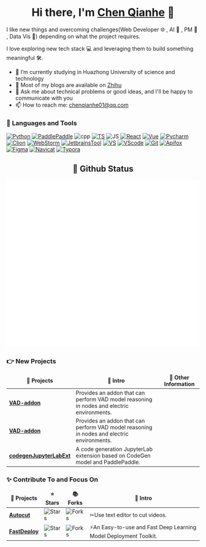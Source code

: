 <!-- ### Hi there 👋 -->

<div align="center">
   <h1>Hi there, I'm <a href="https://github.com/chenqianhe">Chen Qianhe</a> 👋 </h1>
</div>

I like new things and overcoming challenges(Web Developer 🌐 , AI 🤖 , PM 📄 , Data Vis 🎨) depending on what the project requires. 

I love exploring new tech stack 💻 and leveraging them to build something meaningful 🛠️.

<!-- **chenqianhe/chenqianhe** is a ✨ _special_ ✨ repository because its `README.md` (this file) appears on your GitHub profile.

Here are some ideas to get you started: -->

- 🔭 I’m currently studying in Huazhong University of science and technology
- 📔 Most of my blogs are available on [Zhihu](https://www.zhihu.com/people/chen-qian-he-52/columns)
- 💬 Ask me about technical problems or good ideas, and I'll be happy to communicate with you
- 📫 How to reach me: chenqianhe01@qq.com
<!-- - 😄 Pronouns: ... -->
<!-- - ⚡ Fun fact: ... -->
<!-- - 🌱 I’m currently learning ... -->
<!-- - 👯 I’m looking to collaborate on ... -->
<!-- - 🤔 I’m looking for help with ... -->

### 🔨 Languages and Tools

<p>
<a href="https://www.python.org/" target="_blank"> <img src="https://img.shields.io/badge/-Python-224969?style=flat-square" alt="Python" /></a>
<a href="https://www.paddlepaddle.org.cn/" target="_blank"> <img src="https://img.shields.io/badge/-PaddlePaddle-1527c2?style=flat-square" alt="PaddlePaddle" /></a>
<img src="https://img.shields.io/badge/-C%2B%2B-6093c8?style=flat-square" alt="cpp" />
<a href="https://www.typescriptlang.org/" target="_blank"> <img src="https://img.shields.io/badge/-TypeScript-294e80?style=flat-square" alt="TS" /></a>
<img src="https://img.shields.io/badge/-JavaScript-efc900?style=flat-square" alt="JS" />
<a href="https://reactjs.org/" target="_blank"> <img src="https://img.shields.io/badge/-React-61dafb?style=flat-square" alt="React" /></a>
<a href="https://vuejs.org/" target="_blank"> <img src="https://img.shields.io/badge/-Vue-41b883?style=flat-square" alt="Vue" /></a>
<!-- <br/> -->
<a href="https://www.jetbrains.com/pycharm/" target="_blank"> <img src="https://img.shields.io/badge/-Pycharm-0ca7da?style=flat-square" alt="Pycharm" /></a>
<a href="https://www.jetbrains.com/clion/" target="_blank"> <img src="https://img.shields.io/badge/-Clion-23cfa3?style=flat-square" alt="Clion" /></a>
<a href="https://www.jetbrains.com/webstorm/" target="_blank"> <img src="https://img.shields.io/badge/-WebStorm-0adce2?style=flat-square" alt="WebStorm" /></a>
<a href="https://www.jetbrains.com/" target="_blank"> <img src="https://img.shields.io/badge/-JetbrainsTool-eb5656?style=flat-square" alt="JetbrainsTool" /></a>
<a href="https://www.visualstudio.com/" target="_blank"> <img src="https://img.shields.io/badge/-Visual Studio-cc96f9?style=flat-square" alt="VS" /></a>
<a href="https://code.visualstudio.com/" target="_blank"> <img src="https://img.shields.io/badge/-Visual Studio Code-23aaf2?style=flat-square" alt="VScode" /></a>
<!-- <br/> -->
<a href="https://git-scm.com/" target="_blank"> <img src="https://img.shields.io/badge/-Git-f74e27?style=flat-square" alt="Git" /></a>
<a href="https://www.apifox.cn/" target="_blank"> <img src="https://img.shields.io/badge/-Apifox-ff3a7b?style=flat-square" alt="Apifox" /></a>
<a href="https://www.figma.com/" target="_blank"> <img src="https://img.shields.io/badge/-Figma-0acf83?style=flat-square" alt="Figma" /></a>
<a href="https://www.navicat.com/" target="_blank"> <img src="https://img.shields.io/badge/-Navicat-f3d96d?style=flat-square" alt="Navicat" /></a>
<a href="https://typora.io/" target="_blank"> <img src="https://img.shields.io/badge/-Typora-000000?style=flat-square" alt="Typora" /></a>
<!-- <br/> -->
</p>

<div align="center">
   <h2>🔎 Github Status</h1>

   <img src="./metrics.classic.svg" /> 
</div>

### 👉 New Projects

<table>
  <thead align="center">
    <tr border: none;>
      <td><b>🎁 Projects</b></td>
      <td><b>📣 Intro</b></td>
       <td><b>🔖 Other Information</b></td>
    </tr>
  </thead>
  <tbody>
    <tr>
      <td><a href="https://github.com/chenqianhe/VAD-addon"><b>VAD-addon</b></a></td>
      <td>Provides an addon that can perform VAD model reasoning in nodes and electric environments.</td>
      <td></td>
    </tr>
    <tr>
      <td><a href="https://github.com/chenqianhe/VAD-addon"><b>VAD-addon</b></a></td>
      <td>Provides an addon that can perform VAD model reasoning in nodes and electric environments.</td>
      <td></td>
    </tr>
    <tr>
      <td><a href="https://github.com/chenqianhe/codegenJupyterLabExt"><b>codegenJupyterLabExt</b></a></td>
      <td>A code generation JupyterLab extension based on CodeGen model and PaddlePaddle.</td>
      <td></td>
    </tr>
  </tbody>
</table>


### ✨ Contribute To and Focus On

<table>
  <thead align="center">
    <tr border: none;>
      <td><b>🎁 Projects</b></td>
      <td><b>⭐ Stars</b></td>
      <td><b>📚 Forks</b></td>
      <td><b>📣 Intro</b></td>
    </tr>
  </thead>
  <tbody>
    <tr>
      <td><a href="https://github.com/mli/autocut"><b>Autocut</b></a></td>
      <td><img alt="Stars" src="https://img.shields.io/github/stars/mli/autocut?style=flat-square&labelColor=343b41"/></td>
      <td><img alt="Forks" src="https://img.shields.io/github/forks/mli/autocut?style=flat-square&labelColor=343b41"/></td>
      <td>✂Use text editor to cut videos.</td>
    </tr>
    <tr>
      <td><a href="https://github.com/PaddlePaddle/FastDeploy"><b>FastDeploy</b></a></td>
      <td><img alt="Stars" src="https://img.shields.io/github/stars/PaddlePaddle/FastDeploy?style=flat-square&labelColor=343b41"/></td>
      <td><img alt="Forks" src="https://img.shields.io/github/forks/PaddlePaddle/FastDeploy?style=flat-square&labelColor=343b41"/></td>
      <td>⚡️An Easy-to-use and Fast Deep Learning Model Deployment Toolkit.</td>
    </tr>
  </tbody>
</table>
